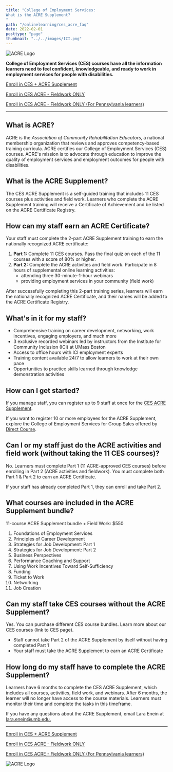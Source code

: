 ```yaml
---
title: "College of Employment Services:
What is the ACRE Supplement?
"
path: "/onlinelearning/ces_acre_faq"
date: 2022-02-01
posttype: "page"
thumbnail: "../../images/ICI.png"
---
```

<div class="row ">
  <div class="col-sm-4 text-center"><p>
    <img src="ici_acre.jpg" alt="ACRE Logo"></a></p>
</div>
  <div class="col-sm-8  align-self-center"><p class="lead blue"><strong>College of Employment Services (CES) courses have all the information learners need to feel confident, knowledgeable, and ready to work in employment services for people with disabilities.</strong> </p>
  <p><a class="btn btn-primary" href="https://elearning.communityinclusion.org/browse/ces/programs/ces-acreplus">Enroll in CES + ACRE Supplement</a> </p>
  <p><a class="btn btn-primary" href="https://elearning.communityinclusion.org/browse/ces/courses/ces-acre">Enroll in CES ACRE - Fieldwork ONLY</a></p>
  <p><a class="btn btn-primary" href="https://elearning.communityinclusion.org/browse/ces-acre/courses/ces-acre-pa">Enroll in CES ACRE - Fieldwork ONLY (For Pennsylvania learners)</a>
  </p>
    </div>
</div>
<hr>
<h2 class="h3 card-title">What is ACRE? </h2>
    <p>ACRE is the <em>Association of Community Rehabilitation Educators</em>, a national membership organization that reviews and approves competency-based training curricula. ACRE certifies our College of Employment Services (CES) courses. ACRE's mission is to advocate through education to improve the quality of employment services and employment outcomes for people with disabilities.</p>
<h2 class="h3 card-title">What is the ACRE Supplement?</h2>
<p>The CES ACRE Supplement is a self-guided training that includes 11 CES courses plus activities and field work. Learners who complete the ACRE Supplement training will receive a Certificate of Achievement and be listed on the ACRE Certificate Registry. </p>

<h2 class="h3 card-title">How can my staff earn an ACRE Certificate?</h2>
<div class="row ">
  <div class="col-sm-7">
    <p>Your staff must complete the 2-part ACRE Supplement training to earn the nationally recognized ACRE certificate:</p>
    <ol>
      <li><strong>Part 1:</strong> Complete 11 CES courses. Pass the final quiz on each of the 11 courses with a score of 80% or higher.</li>
      <li><strong>Part 2:</strong> Complete the ACRE activities and field work. Participate in 8 hours of supplemental online learning activities: 
        <ul>
        <li>attending three 30-minute-1-hour webinars </li>
        <li>providing employment services in your community (field work)</li>
        <ul>
      </li>
    </ol>
    <p>After successfully completing this 2-part training series, learners will earn the nationally recognized ACRE Certificate, and their names will be added to the ACRE Certificate Registry.</p>
   
</div>
  <div class="col-sm-5">
    <div class="card border-success mb-3">
      <div class="card-body">
        <h2 class="h3">What's in it for my staff?</h2>
    <ul>
    <li>Comprehensive training on career development, networking, work incentives, engaging employers, and much more</li>
    <li>3 exclusive recorded webinars led by instructors from the Institute for Community Inclusion (ICI) at UMass Boston</li>
    <li>Access to office hours with ICI employment experts</li>
    <li>Training content available 24/7 to allow learners to work at their own pace</li>
    <li>Opportunities to practice skills learned through knowledge demonstration activities</li>
    </ul>
      </div>
    </div>    
    </div>
</div>


<h2 class="h3 card-title">How can I get started? </h2>
<p>If you manage staff, you can register up to 9 staff at once for the <a href="https://elearning.communityinclusion.org/browse/ces/programs/ces-acreplus">CES ACRE Supplement</a>. </p>

<p>If you want to register 10 or more employees for the ACRE Supplement, explore the College of Employment Services for Group Sales offered by <a href="https://directcourseonline.com/employment-services/">Direct Course</a>. </p>


<h2 class="h3 card-title">Can I or my staff just do the ACRE activities and field work (without taking the 11 CES courses)? </h2>
<p>No. Learners must complete Part 1 (11 ACRE-approved CES courses) before enrolling in Part 2 (ACRE activities and fieldwork). You must complete both Part 1 & Part 2 to earn an ACRE Certificate. </p>

<p>If your staff has already completed Part 1, they can enroll and take Part 2. </p>


<h2 class="h3 card-title">What courses are included in the ACRE Supplement bundle?</h2>
<p>11-course ACRE Supplement bundle + Field Work: $550 </p>
<ol>
<li>Foundations of Employment Services</li>
<li>Principles of Career Development</li>
<li>Strategies for Job Development: Part 1</li>
<li>Strategies for Job Development: Part 2</li>
<li>Business Perspectives</li>
<li>Performance Coaching and Support</li>
<li>Using Work Incentives Toward Self-Sufficiency</li>
<li>Funding</li>
<li>Ticket to Work</li>
<li>Networking</li>
<li>Job Creation</li>
</ol>

<h2 class="h3 card-title">Can my staff take CES courses without the ACRE Supplement?</h2>
<p>Yes. You can purchase different CES course bundles. Learn more about our CES courses (link to CES page).</p>

<ul>
  <li>Staff cannot take Part 2 of the ACRE Supplement by itself without having completed Part 1</li>
  <li>Your staff must take the ACRE Supplement to earn an ACRE Certificate</li>
</ul>

<h2 class="h3 card-title">How long do my staff have to complete the ACRE Supplement?</h2>
<p>Learners have 6 months to complete the CES ACRE Supplement, which includes all courses, activities, field work, and webinars. After 6 months, the learner will no longer have access to the course materials. Learners must monitor their time and complete the tasks in this timeframe.  </p>
<p>If you have any questions about the ACRE Supplement, email Lara Enein at <a href="mailto:lara.enein@umb.edu">lara.enein@umb.edu.</a></p>
<hr>
<div class="row ">
  <div class="text-center align-self-center">
    <p><a class="btn btn-primary" href="https://elearning.communityinclusion.org/browse/ces/programs/ces-acreplus">Enroll in CES + ACRE Supplement</a> </p>
  <p><a class="btn btn-primary" href="https://elearning.communityinclusion.org/browse/ces/courses/ces-acre">Enroll in CES ACRE - Fieldwork ONLY</a></p>
  <p><a class="btn btn-primary" href="https://elearning.communityinclusion.org/browse/ces-acre/courses/ces-acre-pa">Enroll in CES ACRE - Fieldwork ONLY (For Pennsylvania learners)</a>
  </p>
    <p>
      <img src="ici_acre.jpg" alt="ACRE Logo"></a></p>
    </div>
</div>
